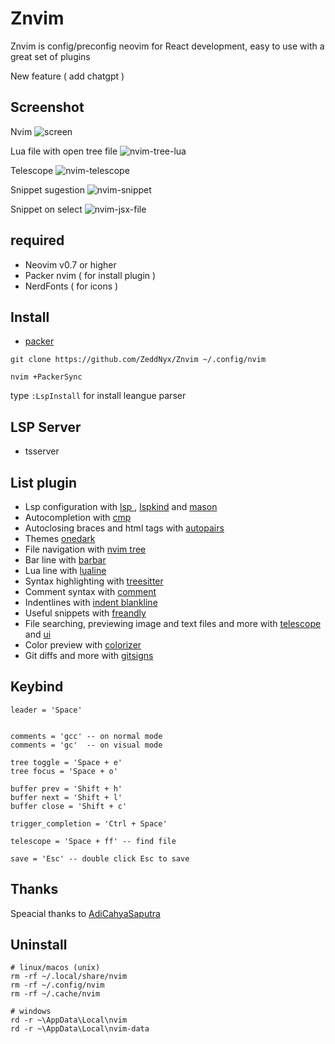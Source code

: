 # Znvim
Znvim is config/preconfig neovim for React development, easy to use with a great set of plugins 

New feature ( add chatgpt )

## Screenshot
Nvim
![screen](https://user-images.githubusercontent.com/96564938/208217319-68e725b1-982f-4d90-80a3-421c33d8f810.png)


Lua file with open tree file
![nvim-tree-lua](https://user-images.githubusercontent.com/96564938/208034884-890e5d99-183a-44f3-9feb-27b0e968959a.png)

Telescope
![nvim-telescope](https://user-images.githubusercontent.com/96564938/208034985-8b5fbb2c-18a1-492a-93c2-0ea9450f8bfb.png)

Snippet sugestion
![nvim-snippet](https://user-images.githubusercontent.com/96564938/208035011-bf23235d-c04f-4698-836d-0beb806d86af.png)

Snippet on select
![nvim-jsx-file](https://user-images.githubusercontent.com/96564938/208035025-f6d280ac-19dc-421f-bdda-889fc4554292.png)




## required
- Neovim v0.7 or higher
- Packer nvim ( for install plugin )
- NerdFonts ( for icons ) 


## **Install**
- [packer](https://github.com/wbthomason/packer.nvim)
```
git clone https://github.com/ZeddNyx/Znvim ~/.config/nvim

nvim +PackerSync
```
type `:LspInstall` for install leangue parser


## **LSP** Server 

- tsserver


## **List** plugin

- Lsp configuration with [lsp ](https://github.com/neovim/nvim-lspconfig), [lspkind](https://github.com/onsails/lspkind.nvim) and [mason](https://github.com/williamboman/mason.nvim)
- Autocompletion with [cmp](https://github.com/hrsh7th/nvim-cmp)
- Autoclosing braces and html tags with [autopairs](https://github.com/windwp/nvim-autopairs)
- Themes [onedark ](https://github.com/navarasu/onedark.nvim)
- File navigation with [nvim tree](https://github.com/kyazdani42/nvim-tree.lua)
- Bar line with [barbar](https://github.com/romgrk/barbar.nvim)
- Lua line with [lualine](https://github.com/nvim-lualine/lualine.nvim)
- Syntax highlighting with [treesitter](https://github.com/nvim-treesitter/nvim-treesitter)
- Comment syntax with [comment](https://github.com/numToStr/Comment.nvim)
- Indentlines with [indent blankline](https://github.com/lukas-reineke/indent-blankline.nvim)
- Useful snippets with [freandly](https://github.com/rafamadriz/friendly-snippets)
- File searching, previewing image and text files and more with [telescope](https://github.com/nvim-telescope/telescope.nvim) and [ui](https://github.com/nvim-telescope/telescope-ui-select.nvim)
- Color preview with [colorizer](https://github.com/NvChad/nvim-colorizer)
- Git diffs and more with [gitsigns](https://github.com/lewis6991/gitsigns.nvim)


## Keybind 
```
leader = 'Space'


comments = 'gcc' -- on normal mode 
comments = 'gc'  -- on visual mode

tree toggle = 'Space + e'
tree focus = 'Space + o'

buffer prev = 'Shift + h'
buffer next = 'Shift + l'
buffer close = 'Shift + c'

trigger_completion = 'Ctrl + Space'

telescope = 'Space + ff' -- find file 

save = 'Esc' -- double click Esc to save
```


## Thanks
Speacial thanks to [AdiCahyaSaputra](https://github.com/AdiCahyaSaputra) 



## Uninstall
```
# linux/macos (unix)
rm -rf ~/.local/share/nvim
rm -rf ~/.config/nvim
rm -rf ~/.cache/nvim

# windows
rd -r ~\AppData\Local\nvim
rd -r ~\AppData\Local\nvim-data
```

